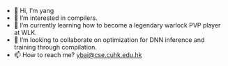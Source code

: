- 👋 Hi, I’m yang
- 👀 I’m interested in compilers.
- 🌱 I’m currently learning how to become a legendary warlock PVP player at WLK.
- 💞️ I’m looking to collaborate on optimization for DNN inference and training through compilation.
- 📫 How to reach me? ybai@cse.cuhk.edu.hk

<!---
ybai62868/ybai62868 is a ✨ special ✨ repository because its `README.md` (this file) appears on your GitHub profile.
You can click the Preview link to take a look at your changes.
--->

